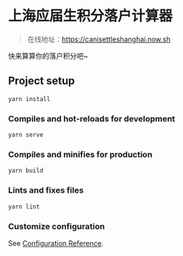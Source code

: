 # 上海应届生积分落户计算器
> 在线地址：https://canisettleshanghai.now.sh

快来算算你的落户积分吧~

## Project setup
```
yarn install
```

### Compiles and hot-reloads for development
```
yarn serve
```

### Compiles and minifies for production
```
yarn build
```

### Lints and fixes files
```
yarn lint
```

### Customize configuration
See [Configuration Reference](https://cli.vuejs.org/config/).
